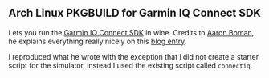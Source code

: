 Arch Linux PKGBUILD for Garmin IQ Connect SDK
---------------------------------------------

Lets you run the [Garmin IQ Connect
SDK](http://developer.garmin.com/connect-iq/sdk/) in wine. Credits to
[Aaron Boman](http://aaronboman.com/), he explains everything really
nicely on this
[blog entry](http://blog.aaronboman.com/programming/connectiq/2014/11/13/the-garmin-connect-iq-sdk-on-ubuntu-linux/).

I reproduced what he wrote with the exception that i did not create a starter
script for the simulator, instead I used the existing script called
`connectiq`.



